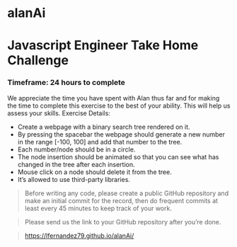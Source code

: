 # alanAi

# Javascript Engineer Take Home Challenge
### Timeframe: 24 hours to complete

We appreciate the time you have spent with Alan thus far and for making the time to complete
this exercise to the best of your ability. This will help us assess your skills.
Exercise Details:
- Create a webpage with a binary search tree rendered on it.
- By pressing the spacebar the webpage should generate a new number in the range [-100, 100] and add that number to the tree.
- Each number/node should be in a circle.
- The node insertion should be animated so that you can see what has changed in the tree after each insertion.
- Mouse click on a node should delete it from the tree.
- It’s allowed to use third-party libraries.

> Before writing any code, please create a public GitHub repository and make an initial commit for
the record, then do frequent commits at least every 45 minutes to keep track of your work.

> Please send us the link to your GitHub repository after you’re done.

> https://lfernandez79.github.io/alanAi/